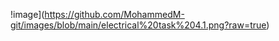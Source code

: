 



!image](https://github.com/MohammedM-git/images/blob/main/electrical%20task%204.1.png?raw=true)
